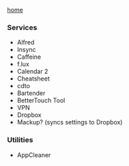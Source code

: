 [home](index.md)

### Services

- Alfred
- Insync
- Caffeine
- f.lux
- Calendar 2
- Cheatsheet
- cdto
- Bartender
- BetterTouch Tool
- VPN
- Dropbox
- Mackup? (syncs settings to Dropbox)


### Utilities

- AppCleaner
